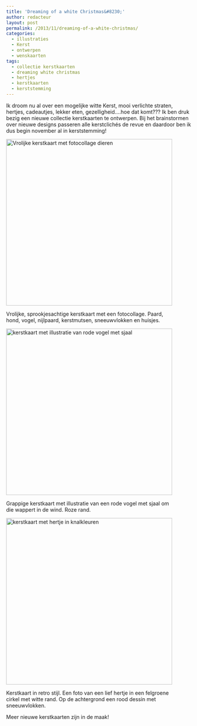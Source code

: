 ```yaml
---
title: 'Dreaming of a white Christmas&#8230;'
author: redacteur
layout: post
permalink: /2013/11/dreaming-of-a-white-christmas/
categories:
  - illustraties
  - Kerst
  - ontwerpen
  - wenskaarten
tags:
  - collectie kerstkaarten
  - dreaming white christmas
  - hertjes
  - kerstkaarten
  - kerststemming
---
```

Ik droom nu al over een mogelijke witte Kerst, mooi verlichte straten, hertjes, cadeautjes, lekker eten, gezelligheid&#8230;.hoe dat komt??? Ik ben druk bezig een nieuwe collectie kerstkaarten te ontwerpen. Bij het brainstormen over nieuwe designs passeren alle kerstclichés de revue en daardoor ben ik dus begin november al in kerststemming!

<div id="attachment_4831" style="width: 460px" class="wp-caption aligncenter">
  <a title="bekijk en bestel deze kerstkaart via Kaartje2go" href="http://www.kaartje2go.nl/kerstkaarten/dierencollage-kerst-blauw" target="_blank"><img class="size-full wp-image-4831 " src="/wordpress/wp-content/uploads/2013/11/dieren_kerst_collage_blauw.jpg" alt="Vrolijke kerstkaart met fotocollage dieren" width="450" height="450" /></a>
  
  <p class="wp-caption-text">
    Vrolijke, sprookjesachtige kerstkaart met een fotocollage. Paard, hond, vogel, nijlpaard, kerstmutsen, sneeuwvlokken en huisjes.
  </p>
</div>

<div id="attachment_4833" style="width: 460px" class="wp-caption aligncenter">
  <a title="bekijk en bestel deze kerstkaart via Kaartje2go" href="http://www.kaartje2go.nl/kerstkaarten/rode-kerstvogel-met-sjaal" target="_blank"><img class="size-full wp-image-4833 " src="/wordpress/wp-content/uploads/2013/11/vogel-met-rode-sjaal-roze-rand.jpg" alt="kerstkaart met illustratie van rode vogel met sjaal" width="450" height="450" /></a>
  
  <p class="wp-caption-text">
    Grappige kerstkaart met illustratie van een rode vogel met sjaal om die wappert in de wind. Roze rand.
  </p>
</div>

<div id="attachment_4832" style="width: 460px" class="wp-caption aligncenter">
  <a title="bekijk en bestel deze kerstkaart via Kaartje2go" href="http://www.kaartje2go.nl/kerstkaarten/hertje-retro-kerstkaart-rood-groen" target="_blank"><img class="size-full wp-image-4832 " src="/wordpress/wp-content/uploads/2013/11/hertje-kerst-retro-knalkleuren.jpg" alt="kerstkaart met hertje in knalkleuren" width="450" height="450" /></a>
  
  <p class="wp-caption-text">
    Kerstkaart in retro stijl. Een foto van een lief hertje in een felgroene cirkel met witte rand. Op de achtergrond een rood dessin met sneeuwvlokken.
  </p>
</div>

Meer nieuwe kerstkaarten zijn in de maak!

